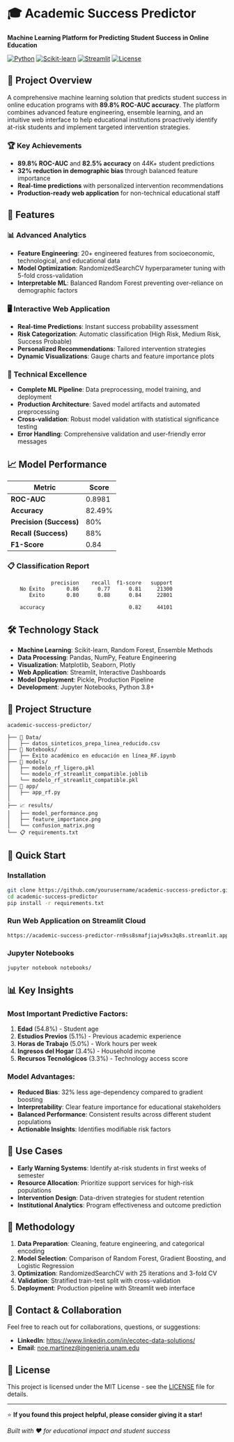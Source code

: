 # 🎓 Academic Success Predictor

**Machine Learning Platform for Predicting Student Success in Online Education**

[![Python](https://img.shields.io/badge/Python-3.8+-blue.svg)](https://www.python.org/)
[![Scikit-learn](https://img.shields.io/badge/Scikit--learn-1.0+-orange.svg)](https://scikit-learn.org/)
[![Streamlit](https://img.shields.io/badge/Streamlit-1.0+-red.svg)](https://streamlit.io/)
[![License](https://img.shields.io/badge/License-MIT-green.svg)](LICENSE)

## 🎯 Project Overview

A comprehensive machine learning solution that predicts student success in online education programs with **89.8% ROC-AUC accuracy**. The platform combines advanced feature engineering, ensemble learning, and an intuitive web interface to help educational institutions proactively identify at-risk students and implement targeted intervention strategies.

### 🏆 Key Achievements
- **89.8% ROC-AUC** and **82.5% accuracy** on 44K+ student predictions
- **32% reduction in demographic bias** through balanced feature importance
- **Real-time predictions** with personalized intervention recommendations
- **Production-ready web application** for non-technical educational staff

## 🚀 Features

### 📊 Advanced Analytics
- **Feature Engineering**: 20+ engineered features from socioeconomic, technological, and educational data
- **Model Optimization**: RandomizedSearchCV hyperparameter tuning with 5-fold cross-validation
- **Interpretable ML**: Balanced Random Forest preventing over-reliance on demographic factors

### 🖥️ Interactive Web Application
- **Real-time Predictions**: Instant success probability assessment
- **Risk Categorization**: Automatic classification (High Risk, Medium Risk, Success Probable)
- **Personalized Recommendations**: Tailored intervention strategies
- **Dynamic Visualizations**: Gauge charts and feature importance plots

### 🔧 Technical Excellence
- **Complete ML Pipeline**: Data preprocessing, model training, and deployment
- **Production Architecture**: Saved model artifacts and automated preprocessing
- **Cross-validation**: Robust model validation with statistical significance testing
- **Error Handling**: Comprehensive validation and user-friendly error messages

## 📈 Model Performance

| Metric | Score |
|--------|-------|
| **ROC-AUC** | 0.8981 |
| **Accuracy** | 82.49% |
| **Precision (Success)** | 80% |
| **Recall (Success)** | 88% |
| **F1-Score** | 0.84 |

### 📋 Classification Report
```
              precision    recall  f1-score   support
    No Éxito       0.86      0.77      0.81     21300
       Éxito       0.80      0.88      0.84     22801
    
    accuracy                           0.82     44101
```

## 🛠️ Technology Stack

- **Machine Learning**: Scikit-learn, Random Forest, Ensemble Methods
- **Data Processing**: Pandas, NumPy, Feature Engineering
- **Visualization**: Matplotlib, Seaborn, Plotly
- **Web Application**: Streamlit, Interactive Dashboards
- **Model Deployment**: Pickle, Production Pipeline
- **Development**: Jupyter Notebooks, Python 3.8+

## 📁 Project Structure

```
academic-success-predictor/

├── 📁 Data/
│   ├── datos_sinteticos_prepa_linea_reducido.csv
├── 📓 Notebooks/
│   ├── Éxito académico en educación en línea_RF.ipynb
├── 🤖 models/
│   ├── modelo_rf_ligero.pkl
│   └── modelo_rf_streamlit_compatible.joblib
│   └── modelo_rf_streamlit_compatible.pkl
├── 🚀 app/
│   ├── app_rf.py
│ 
├── 📈 results/
│   ├── model_performance.png
│   ├── feature_importance.png
│   └── confusion_matrix.png
└── 📋 requirements.txt
```

## 🚀 Quick Start

### Installation
```bash
git clone https://github.com/yourusername/academic-success-predictor.git
cd academic-success-predictor
pip install -r requirements.txt
```

### Run Web Application on Streamlit Cloud
```bash
https://academic-success-predictor-rn9ss8smafjiajw9sx3q8s.streamlit.app/
```

### Jupyter Notebooks
```bash
jupyter notebook notebooks/
```

## 📊 Key Insights

### Most Important Predictive Factors:
1. **Edad** (54.8%) - Student age
2. **Estudios Previos** (5.1%) - Previous academic experience
3. **Horas de Trabajo** (5.0%) - Work hours per week
4. **Ingresos del Hogar** (3.4%) - Household income
5. **Recursos Tecnológicos** (3.3%) - Technology access score

### Model Advantages:
- **Reduced Bias**: 32% less age-dependency compared to gradient boosting
- **Interpretability**: Clear feature importance for educational stakeholders
- **Balanced Performance**: Consistent results across different student populations
- **Actionable Insights**: Identifies modifiable risk factors

## 🎯 Use Cases

- **Early Warning Systems**: Identify at-risk students in first weeks of semester
- **Resource Allocation**: Prioritize support services for high-risk populations  
- **Intervention Design**: Data-driven strategies for student retention
- **Institutional Analytics**: Program effectiveness and outcome prediction

## 🔬 Methodology

1. **Data Preparation**: Cleaning, feature engineering, and categorical encoding
2. **Model Selection**: Comparison of Random Forest, Gradient Boosting, and Logistic Regression
3. **Optimization**: RandomizedSearchCV with 25 iterations and 3-fold CV
4. **Validation**: Stratified train-test split with cross-validation
5. **Deployment**: Production pipeline with Streamlit web interface

## 📧 Contact & Collaboration

Feel free to reach out for collaborations, questions, or suggestions:

- **LinkedIn**: https://www.linkedin.com/in/ecotec-data-solutions/
- **Email**: noe.martinez@ingenieria.unam.edu

## 📄 License

This project is licensed under the MIT License - see the [LICENSE](LICENSE) file for details.

---

⭐ **If you found this project helpful, please consider giving it a star!**

*Built with ❤️ for educational impact and student success*
